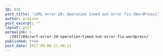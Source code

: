 ```yaml
---
ID: 835
post_title: 'cURL error 28: Operation timed out error fix [WordPress]'
author: praison
post_excerpt: ""
layout: post
permalink: >
  /2017/09/curl-error-28-operation-timed-out-error-fix-wordpress/
published: true
post_date: 2017-09-06 11:40:11
---
```

<script src="https://gist.github.com/MervinPraison/f10079d3418d721e6dac4efc9a394af3.js"></script>